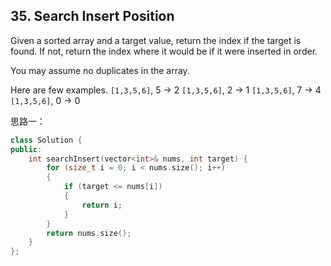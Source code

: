 ## 35. Search Insert Position

Given a sorted array and a target value, return the index if the target is found. If not, return the index where it would be if it were inserted in order.

You may assume no duplicates in the array.

Here are few examples.
`[1,3,5,6]`, 5 → 2
`[1,3,5,6]`, 2 → 1
`[1,3,5,6]`, 7 → 4
`[1,3,5,6]`, 0 → 0

思路一：

```c++
class Solution {
public:
	int searchInsert(vector<int>& nums, int target) {
		for (size_t i = 0; i < nums.size(); i++)
		{
			if (target <= nums[i])
			{
				return i;
			}
		}
		return nums.size();
	}
};
```
